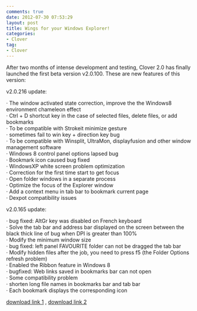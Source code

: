```yaml
---
comments: true
date: 2012-07-30 07:53:29
layout: post
title: Wings for your Windows Explorer!
categories:
- Clover 
tag:
- Clover
---
```


After two months of intense development and testing, Clover 2.0 has finally launched the first beta version v2.0.100.
These are new features of this version:

<p>v2.0.216 update:</p>

·   The window activated state correction, improve the the Windows8 environment chameleon effect<br>
·   Ctrl + D shortcut key in the case of selected files, delete files, or add bookmarks<br>
·   To be compatible with Strokeit minimize gesture<br>
·   sometimes fail to win key + direction key bug<br>
·   To be compatible with Winsplit, UltraMon, displayfusion and other window management software<br>
·   Windows 8 control panel options lapsed bug<br>
·   Bookmark icon caused bug fixed<br>
·   WindowsXP white screen problem optimization<br>
·   Correction for the first time start to get focus<br>
·   Open folder windows in a separate process<br>
·   Optimize the focus of the Explorer window<br>
·   Add a context menu in tab bar to bookmark current page<br>
·   Dexpot compatibility issues<br>


<p>v2.0.165 update:</p>

·   bug fixed:  AltGr key was disabled on French keyboard<br>
·   Solve the tab bar and address bar displayed on the screen between the black thick line of bug when DPI is greater than 100%<br>
·   Modify the minimum window size<br>
·   bug fixed:  left panel FAVOURITE folder can not be dragged the tab bar<br>
·   Modify hidden files after the job, you need to press f5 (the Folder Options refresh problem)<br>
·   Enabled the Ribbon feature in Windows 8<br>
·   bugfixed: Web links saved in bookmarks bar can not open<br>
·   Some compatibility problem<br>
·   shorten long file names in bookmarks bar and tab bar<br>
·   Each bookmark displays the corresponding icon<br>

<p><a href="http://ejie.me/download">download link 1</a> ,  <a href="http://ejie.me/uploads/Clover_Setup_2.0.216.zip">download link 2</a></p>
                    
